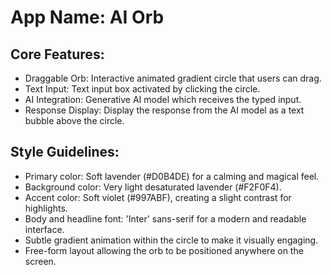 # **App Name**: AI Orb

## Core Features:

- Draggable Orb: Interactive animated gradient circle that users can drag.
- Text Input: Text input box activated by clicking the circle.
- AI Integration: Generative AI model which receives the typed input.
- Response Display: Display the response from the AI model as a text bubble above the circle.

## Style Guidelines:

- Primary color: Soft lavender (#D0B4DE) for a calming and magical feel.
- Background color: Very light desaturated lavender (#F2F0F4).
- Accent color: Soft violet (#997ABF), creating a slight contrast for highlights.
- Body and headline font: 'Inter' sans-serif for a modern and readable interface.
- Subtle gradient animation within the circle to make it visually engaging.
- Free-form layout allowing the orb to be positioned anywhere on the screen.